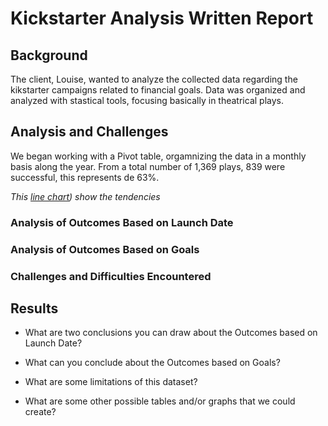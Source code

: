 # Kickstarter Analysis Written Report

## Background

The client, Louise, wanted to analyze the collected data regarding the kikstarter campaigns related to financial goals.
Data was organized and analyzed with stastical tools, focusing basically in theatrical plays.

## Analysis and Challenges
We began working with a Pivot table, orgamnizing the data in a monthly basis along the year.
From a total number of 1,369 plays, 839 were successful, this represents de 63%. 

*This [line chart](https://github.com/cazaresG/kickstarter-analysis/blob/main/Theater_Outcomes_vs_Launch.png)) show the tendencies*

### Analysis of Outcomes Based on Launch Date

### Analysis of Outcomes Based on Goals

### Challenges and Difficulties Encountered

## Results

- What are two conclusions you can draw about the Outcomes based on Launch Date?

- What can you conclude about the Outcomes based on Goals?

- What are some limitations of this dataset?

- What are some other possible tables and/or graphs that we could create?

